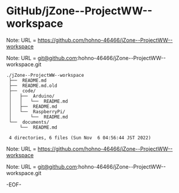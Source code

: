 # GitHub/jZone--ProjectWW--workspace

Note: URL = https://github.com/hohno-46466/jZone--ProjectWW--workspace

Note: URL = git@github.com:hohno-46466/jZone--ProjectWW--workspace.git

    ./jZone--ProjectWW--workspace
     ├──  README.md
     ├──  README.md.old
     ├──  code/
     │   ├──  Arduino/
     │   │   └──  README.md
     │   ├──  README.md
     │   └──  RaspberryPi/
     │       └──  README.md
     └──  documents/
         └──  README.md
     
     4 directories, 6 files (Sun Nov  6 04:56:44 JST 2022)


Note: URL = https://github.com/hohno-46466/jZone--ProjectWW--workspace

Note: URL = git@github.com:hohno-46466/jZone--ProjectWW--workspace.git

-EOF-
